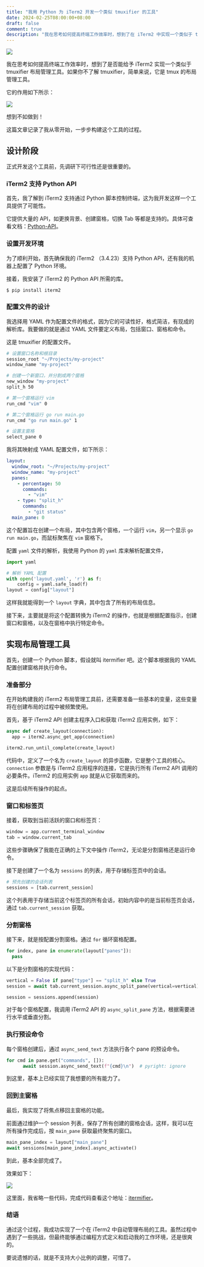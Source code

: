```yaml
---
title: "我用 Python 为 iTerm2 开发一个类似 tmuxifier 的工具"
date: 2024-02-25T08:00:00+08:00
draft: false
comment: true
description: "我在思考如何提高终端工作效率时，想到了在 iTerm2 中实现一个类似于 tmuxifier 布局管理工具。如果你不了解 tmuxifier，简单来说，它是 tmux 的布局管理工具。"
---
```


![](https://cdn.jsdelivr.net/gh/poloxue/images@2024-02/2024-02-26-build-an-itermifier-01.png)

我在思考如何提高终端工作效率时，想到了是否能给予 iTerm2 实现一个类似于 tmuxifier 布局管理工具。如果你不了解 tmuxifier，简单来说，它是 tmux 的布局管理工具。

它的作用如下所示：

![](https://cdn.jsdelivr.net/gh/poloxue/images@2024-02/2024-02-26-build-an-itermifier-02-v1.gif)

想到不如做到！

这篇文章记录了我从零开始，一步步构建这个工具的过程。

## 设计阶段

正式开发这个工具前，先调研下可行性还是很重要的。

### iTerm2 支持 Python API

首先，我了解到 iTerm2 支持通过 Python 脚本控制终端，这为我开发这样一个工具提供了可能性。

它提供大量的 API，如更换背景、创建窗格，切换 Tab 等都是支持的。具体可查看文档：[Python-API](https://iterm2.com/python-api/)。

### 设置开发环境

为了顺利开始，首先确保我的 iTerm2 （3.4.23）支持 Python API，还有我的机器上配置了 Python 环境。

接着，我安装了 iTerm2 的 Python API 所需的库。

```bash
$ pip install iterm2
```

### 配置文件的设计

我选择用 YAML 作为配置文件的格式，因为它的可读性好，格式简洁，有现成的解析库。我要做的就是通过 YAML 文件要定义布局，包括窗口、窗格和命令。

这是 tmuxifier 的配置文件。

```bash
# 设置窗口名称和根目录
session_root "~/Projects/my-project"
window_name "my-project"

# 创建一个新窗口，并分割成两个窗格
new_window "my-project"
split_h 50

# 第一个窗格运行 vim
run_cmd "vim" 0

# 第二个窗格运行 go run main.go
run_cmd "go run main.go" 1

# 设置主窗格
select_pane 0
```

我将其映射成 YAML 配置文件，如下所示：

```yaml
layout:
  window_root: "~/Projects/my-project"
  window_name: "my-project"
  panes:
    - percentage: 50
      commands:
        - "vim"
    - type: "split_h"
      commands:
        - "git status"
  main_pane: 0
```

这个配置旨在创建一个布局，其中包含两个窗格，一个运行 `vim`，另一个显示 `go run main.go`，而鼠标聚焦在 `vim` 窗格下。

配置 `yaml` 文件的解析，我使用 Python 的 `yaml` 库来解析配置文件，

```python
import yaml

# 解析 YAML 配置
with open('layout.yaml', 'r') as f:
    config = yaml.safe_load(f)
layout = config["layout"]
```

这样我就能得到一个 `layout` 字典，其中包含了所有的布局信息。

接下来，主要就是将这个配置转换为 iTerm2 的操作，也就是根据配置指示，创建窗口和窗格，以及在窗格中执行特定命令。

## 实现布局管理工具

首先，创建一个 Python 脚本，假设就叫 itermifier 吧。这个脚本根据我的 YAML 配置创建窗格并执行命令。

### 准备部分

在开始构建我的 iTerm2 布局管理工具前，还需要准备一些基本的变量，这些变量将在创建布局的过程中被频繁使用。

首先，基于 iTerm2 API 创建主程序入口和获取 iTerm2 应用实例，如下：

```python
async def create_layout(connection):
  app = iterm2.async_get_app(connection)

iterm2.run_until_complete(create_layout)
```

代码中，定义了一个名为 `create_layout` 的异步函数，它是整个工具的核心。`connection` 参数是与 iTerm2 应用程序的连接，它是执行所有 iTerm2 API 调用的必要条件。iTerm2 的应用实例 `app` 就是从它获取而来的。

这是后续所有操作的起点。

### 窗口和标签页

接着，获取到当前活跃的窗口和标签页：

```python
window = app.current_terminal_window
tab = window.current_tab
```

这些步骤确保了我能在正确的上下文中操作 iTerm2，无论是分割窗格还是运行命令。

接下是创建了一个名为 `sessions` 的列表，用于存储标签页中的会话。

```python
# 预先创建的会话列表
sessions = [tab.current_session] 
```

这个列表用于存储当前这个标签页的所有会话，初始内容中的是当前标签页会话，通过 `tab.current_session` 获取。

### 分割窗格

接下来，就是按配置分割窗格。通过 `for` 循环窗格配置。

```python
for index, pane in enumerate(layout["panes"]):
  pass
```

以下是分割窗格的实现代码：

```python
vertical = False if pane["type"] == "split_h" else True
session = await tab.current_session.async_split_pane(vertical=vertical)

session = sessions.append(session)
```

对于每个窗格配置，我调用 iTerm2 API 的 `async_split_pane` 方法，根据需要进行水平或垂直分割。

### 执行预设命令

每个窗格创建后，通过 `async_send_text` 方法执行各个 pane 的预设命令。

```python
for cmd in pane.get("commands", []):
      await session.async_send_text(f"{cmd}\n")  # pyright: ignore
```

到这里，基本上已经实现了我想要的所有能力了。

### 回到主窗格

最后，我实现了将焦点移回主窗格的功能。

前面通过维护一个 session 列表，保存了所有创建的窗格会话，这样，我可以在所有操作完成后，按 `main_pane` 获取最终聚焦的窗口。

```python
main_pane_index = layout["main_pane"]
await sessions[main_pane_index].async_activate()
```

到此，基本全部完成了。

效果如下：

![](https://cdn.jsdelivr.net/gh/poloxue/images@2024-02/2024-02-26-build-an-itermifier-03.gif)

这里面，我省略一些代码，完成代码查看这个地址：[itermifier](https://gist.github.com/poloxue/c2b1a4c839750f1c5c0cba65c74a223b)。

### 结语

通过这个过程，我成功实现了一个在 iTerm2 中自动管理布局的工具。虽然过程中遇到了一些挑战，但最终能够通过编程方式定义和启动我的工作环境，还是很爽的。

要说遗憾的话，就是不支持大小比例的调整，可惜了。
